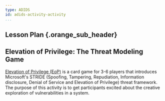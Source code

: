 ```yaml
---
type: ADIDS
id: adids-activity-activity
...
```


## Lesson Plan {.orange_sub_header}

## Elevation of Privilege: The Threat Modeling Game

[Elevation of Privilege (EoP)](http://www.microsoft.com/security/sdl/adopt/eop.aspx) is a card game for 3-6 players that introduces Microsoft's STRIDE (Spoofing, Tampering, Repudiation, Information disclosure, Denial of Service and Elevation of Privilege) threat framework. The purpose of this activity is to get participants excited about the creative exploration of vulnerabilities in a system.

